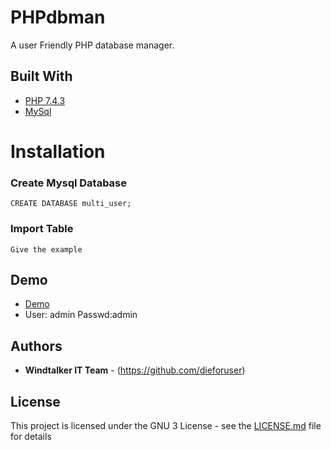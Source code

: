 # PHPdbman

A user Friendly PHP database manager.

## Built With

* [PHP 7.4.3](https://www.php.net/releases/7_4_3.php)
* [MySql](https://mysql.com/) 

# Installation

### Create Mysql Database

```
CREATE DATABASE multi_user;
```


### Import Table

```
Give the example
```

## Demo

* [Demo](http://www.dropwizard.io/1.0.2/docs/)
* User: admin 
  Passwd:admin


## Authors

* **Windtalker IT Team** - (https://github.com/dieforuser)

## License

This project is licensed under the GNU 3 License - see the [LICENSE.md](https://github.com/dieforuser/PHPdbman/blob/master/LICENSE) file for details
